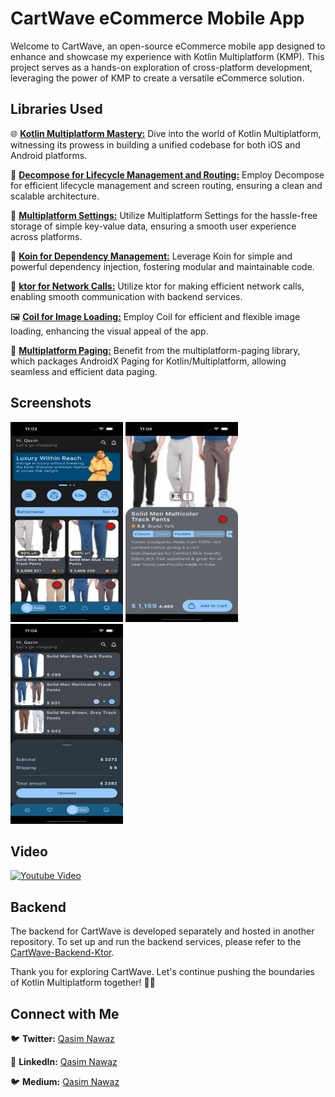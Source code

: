 # CartWave eCommerce Mobile App

Welcome to CartWave, an open-source eCommerce mobile app designed to enhance and showcase my experience with Kotlin Multiplatform (KMP). This project serves as a hands-on exploration of cross-platform development, leveraging the power of KMP to create a versatile eCommerce solution.

## Libraries Used

🌐 [**Kotlin Multiplatform Mastery:**](https://kotlinlang.org/docs/multiplatform.html) Dive into the world of Kotlin Multiplatform, witnessing its prowess in building a unified codebase for both iOS and Android platforms.

🚀 [**Decompose for Lifecycle Management and Routing:**](https://github.com/arkivanov/Decompose) Employ Decompose for efficient lifecycle management and screen routing, ensuring a clean and scalable architecture.

🔄 [**Multiplatform Settings:**](https://github.com/russhwolf/multiplatform-settings) Utilize Multiplatform Settings for the hassle-free storage of simple key-value data, ensuring a smooth user experience across platforms.

🔄 [**Koin for Dependency Management:**](https://insert-koin.io/) Leverage Koin for simple and powerful dependency injection, fostering modular and maintainable code.

🚀 [**ktor for Network Calls:**](https://ktor.io/) Utilize ktor for making efficient network calls, enabling smooth communication with backend services.

🖼️ [**Coil for Image Loading:**](https://github.com/coil-kt/coil) Employ Coil for efficient and flexible image loading, enhancing the visual appeal of the app.

🔄 [**Multiplatform Paging:**](https://github.com/cashapp/multiplatform-paging) Benefit from the multiplatform-paging library, which packages AndroidX Paging for Kotlin/Multiplatform, allowing seamless and efficient data paging.

## Screenshots
<img src="images/screenshot-1.png" width="180" height="320"> <img src="images/screenshot-2.png" width="180" height="320"> <img src="images/screenshot-3.png" width="180" height="320">

## Video

[![Youtube Video](https://img.youtube.com/vi/mgHDaKqAw1U/0.jpg)](https://www.youtube.com/watch?v=mgHDaKqAw1U)

## Backend

The backend for CartWave is developed separately and hosted in another repository. To set up and run the backend services, please refer to the [CartWave-Backend-Ktor](https://github.com/QasimNawaz/CartWave-Backend-Ktor).


Thank you for exploring CartWave. Let's continue pushing the boundaries of Kotlin Multiplatform together! 🛒🌊

## Connect with Me

🐦 **Twitter:** [Qasim Nawaz](https://twitter.com/qasimnawaz019)

🔗 **LinkedIn:** [Qasim Nawaz](https://www.linkedin.com/in/qasimnawaz019/)

🐦 **Medium:** [Qasim Nawaz](https://medium.com/@qasimnawaz_70901)